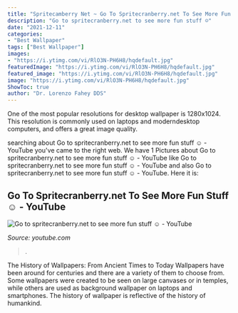 ```yaml
---
title: "Spritecamberry Net ~ Go To Spritecranberry.net To See More Fun Stuff ☺"
description: "Go to spritecranberry.net to see more fun stuff ☺"
date: "2021-12-11"
categories:
- "Best Wallpaper"
tags: ["Best Wallpaper"]
images:
- "https://i.ytimg.com/vi/RlO3N-PH6H8/hqdefault.jpg"
featuredImage: "https://i.ytimg.com/vi/RlO3N-PH6H8/hqdefault.jpg"
featured_image: "https://i.ytimg.com/vi/RlO3N-PH6H8/hqdefault.jpg"
image: "https://i.ytimg.com/vi/RlO3N-PH6H8/hqdefault.jpg"
ShowToc: true
author: "Dr. Lorenzo Fahey DDS"
---
```



One of the most popular resolutions for desktop wallpaper is 1280x1024. This resolution is commonly used on laptops and moderndesktop computers, and offers a great image quality.

	

		
searching about Go to spritecranberry.net to see more fun stuff ☺ - YouTube you've came to the right web. We have 1 Pictures about Go to spritecranberry.net to see more fun stuff ☺ - YouTube like Go to spritecranberry.net to see more fun stuff ☺ - YouTube and also Go to spritecranberry.net to see more fun stuff ☺ - YouTube. Here it is:
		
    
## Go To Spritecranberry.net To See More Fun Stuff ☺ - YouTube

<img loading=lazy src="https://i.ytimg.com/vi/RlO3N-PH6H8/hqdefault.jpg" onerror="this.onerror=null;this.src='https://tse3.mm.bing.net/th?id=OIP.2TFlPmVBFo_Hx3TzKt7wTwHaFj&amp;pid=15.1';" alt="Go to spritecranberry.net to see more fun stuff ☺ - YouTube">

_Source: youtube.com_

>. 

	

The History of Wallpapers: From Ancient Times to Today
Wallpapers have been around for centuries and there are a variety of them to choose from. Some wallpapers were created to be seen on large canvases or in temples, while others are used as background wallpaper on laptops and smartphones. The history of wallpaper is reflective of the history of humankind.

